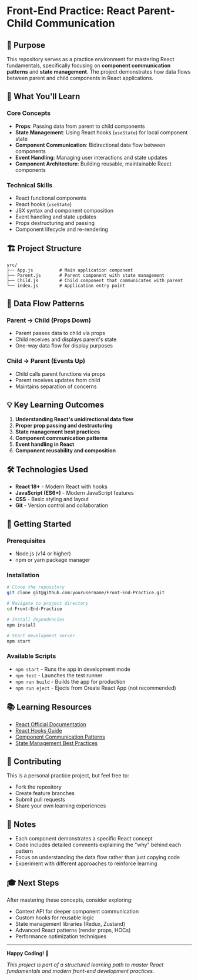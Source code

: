 # Front-End Practice: React Parent-Child Communication

## 🎯 Purpose

This repository serves as a practice environment for mastering React fundamentals, specifically focusing on **component communication patterns** and **state management**. The project demonstrates how data flows between parent and child components in React applications.

## 🚀 What You'll Learn

### Core Concepts
- **Props**: Passing data from parent to child components
- **State Management**: Using React hooks (`useState`) for local component state
- **Component Communication**: Bidirectional data flow between components
- **Event Handling**: Managing user interactions and state updates
- **Component Architecture**: Building reusable, maintainable React components

### Technical Skills
- React functional components
- React hooks (`useState`)
- JSX syntax and component composition
- Event handling and state updates
- Props destructuring and passing
- Component lifecycle and re-rendering

## 🏗️ Project Structure

```
src/
├── App.js          # Main application component
├── Parent.js       # Parent component with state management
├── Child.js        # Child component that communicates with parent
└── index.js        # Application entry point
```

## 🔄 Data Flow Patterns

### Parent → Child (Props Down)
- Parent passes data to child via props
- Child receives and displays parent's state
- One-way data flow for display purposes

### Child → Parent (Events Up)
- Child calls parent functions via props
- Parent receives updates from child
- Maintains separation of concerns

## 💡 Key Learning Outcomes

1. **Understanding React's unidirectional data flow**
2. **Proper prop passing and destructuring**
3. **State management best practices**
4. **Component communication patterns**
5. **Event handling in React**
6. **Component reusability and composition**

## 🛠️ Technologies Used

- **React 18+** - Modern React with hooks
- **JavaScript (ES6+)** - Modern JavaScript features
- **CSS** - Basic styling and layout
- **Git** - Version control and collaboration

## 🚀 Getting Started

### Prerequisites
- Node.js (v14 or higher)
- npm or yarn package manager

### Installation
```bash
# Clone the repository
git clone git@github.com:yourusername/Front-End-Practice.git

# Navigate to project directory
cd Front-End-Practice

# Install dependencies
npm install

# Start development server
npm start
```

### Available Scripts
- `npm start` - Runs the app in development mode
- `npm test` - Launches the test runner
- `npm run build` - Builds the app for production
- `npm run eject` - Ejects from Create React App (not recommended)

## 📚 Learning Resources

- [React Official Documentation](https://react.dev/)
- [React Hooks Guide](https://react.dev/reference/react/hooks)
- [Component Communication Patterns](https://react.dev/learn/passing-data-deeply-with-context)
- [State Management Best Practices](https://react.dev/learn/managing-state)

## 🤝 Contributing

This is a personal practice project, but feel free to:
- Fork the repository
- Create feature branches
- Submit pull requests
- Share your own learning experiences

## 📝 Notes

- Each component demonstrates a specific React concept
- Code includes detailed comments explaining the "why" behind each pattern
- Focus on understanding the data flow rather than just copying code
- Experiment with different approaches to reinforce learning

## 🎓 Next Steps

After mastering these concepts, consider exploring:
- Context API for deeper component communication
- Custom hooks for reusable logic
- State management libraries (Redux, Zustand)
- Advanced React patterns (render props, HOCs)
- Performance optimization techniques

---

**Happy Coding! 🚀**

*This project is part of a structured learning path to master React fundamentals and modern front-end development practices.*
